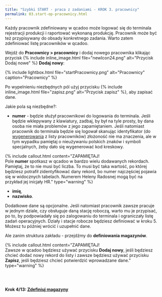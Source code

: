 ```yaml
---
title: "Szybki START - praca z zadaniami - KROK 3. pracownicy"
permalink: 03.start-op-pracownicy.html 
---
```


Każdy pracownik zdefiniowany w qcadoo może logować się do terminala rejestracji produkcji i raportować wykonaną produkcję. Pracownik może być też przypisywany do obsady konkretnego zadania. Warto zatem zdefiniować listę pracowników w qcadoo.

Wejdź do **Pracownicy > pracownicy** i dodaj nowego pracownika klikając przycisk {% include inline_image.html file="newIcon24.png" alt="Przycisk Dodaj nowe" %} **Dodaj nowy**:

{% include lightbox.html file="startPracownicy.png" alt="Pracownicy" caption="Pracownicy" %}

Po wypelnieniu niezbędnych pól użyj przycisku {% include inline_image.html file="zapisz.png" alt="Przycisk zapisz" %}, aby zapisać dane.

Jakie pola są niezbędne?:
- **numer** - będzie służył pracownikowi do logowania do terminala. Jeśli będzie wklepywany z klawiatury, zadbaj, by był na tyle prosty, by dana osoba nie miała problemów z jego zapamiętaniem. Jeśli natomiast pracownik do terminala będzie się logował skanując identyfikator (do [wygenerowania](/pracownicy.html#jak-wydrukować-identyfikatory-pracownikom) z listy pracowników) złożoność nie ma znaczenia, ale w tym wypadku pamiętaj o nieużywaniu polskich znaków i symboli specjalnych, żeby dało się wygenerować kod kreskowy.

{% include callout.html content="ZAPAMIĘTAJ!<br/>Pole **numer** spotkasz w qcadoo w bardzo wielu dodawanych rekordach. Pamiętaj, że to nie musi być liczba. To musi być taka wartość, po której będziesz potrafił zidentyfikować dany rekord, bo numer najczęściej pojawia się w widocznych tabelach. Numerem Heleny Radosnej mogą być na przykład jej inicjały HR." type="warning" %}

- **imię**,
- **nazwisko**.

Dodatkowe dane są opcjonalne. Jeśli natomiast pracownik zawsze pracuje w jednym dziale, czy obsługuje daną stację roboczą, warto mu je przypisać, po to, by podpowiadały się po zalogowaniu do terminala i ograniczały listę zadań operacyjnych. Działy i stacje robocze będziesz definiować w kroku 5. Możesz tu później wrócić i uzupełnić dane.


Ale zanim struktura zakładu - przejdźmy do **definiowania magazynów**.

{% include callout.html content="ZAPAMIĘTAJ!<br/>Zawsze w qcadoo będziesz używać przycisku **Dodaj nowy**, jeśli będziesz chcieć dodać nowy rekord do listy i zawsze będziesz używać przycisku **Zapisz**, jeśli będziesz chcieć potwierdzić wprowadzane dane." type="warning" %}


<br/>
<br/>

**Krok 4/13: [Zdefiniuj magazyny](/04.start-op-magazyny)**